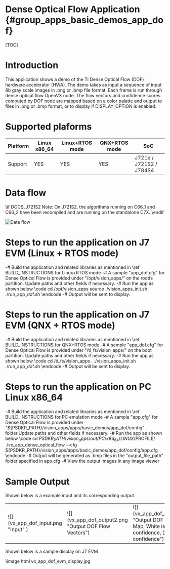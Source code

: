 # Dense Optical Flow Application {#group_apps_basic_demos_app_dof}

[TOC]

# Introduction

This application shows a demo of the TI Dense Optical Flow (DOF) hardware
accelerator (HWA). The demo takes as input a sequence of input 8b gray scale
images in .png or .bmp file format. Each frame is run through dense optical flow OpenVX
node. The flow vectors and confidence scores computed by DOF node are mapped based on
a color palatte and output to files in .png or .bmp format, or to display if
DISPLAY_OPTION is enabled.


# Supported plaforms

Platform  | Linux x86_64 | Linux+RTOS mode | QNX+RTOS mode | SoC
----------|--------------|-----------------|---------------|----
Support   | YES          | YES             |  YES          | J721e / J721S2 / J784S4

# Data flow

\if DOCS_J721S2
Note: On J721S2, the algorithms running on C66_1 and C66_2 have been recompiled and are running on the standalone C7X.
\endif

![](vx_app_dof_data_flow.png "Data flow")

# Steps to run the application on J7 EVM (Linux + RTOS mode)

-# Build the application and related libraries as mentioned in \ref BUILD_INSTRUCTIONS for Linux+RTOS mode
-# A sample "app_dof.cfg" for Dense Optical Flow is provided under "/opt/vision_apps/" on the rootfs partition. Update paths and other fields if necessary.
-# Run the app as shown below
   \code
   cd /opt/vision_apps
   source ./vision_apps_init.sh
   ./run_app_dof.sh
   \endcode
-# Output will be sent to display.

# Steps to run the application on J7 EVM (QNX + RTOS mode)

-# Build the application and related libraries as mentioned in \ref BUILD_INSTRUCTIONS for QNX+RTOS mode
-# A sample "app_dof.cfg" for Dense Optical Flow is provided under "/ti_fs/vision_apps/" on the boot partition. Update paths and other fields if necessary.
-# Run the app as shown below
   \code
   cd /ti_fs/vision_apps
   . ./vision_apps_init.sh
   ./run_app_dof.sh
   \endcode
-# Output will be sent to display.

# Steps to run the application on PC Linux x86_64

-# Build the application and related libraries as mentioned in \ref BUILD_INSTRUCTIONS for PC emulation mode
-# A sample "app.cfg" for Dense Optical Flow is provided under "${PSDKR_PATH}/vision_apps/apps/basic_demos/app_dof/config" folder.Update paths and other fields if necessary.
-# Run the app as shown below
   \code
   cd ${PSDKR_PATH}/vision_apps/out/PC/x86_64/LINUX/$PROFILE/
   ./vx_app_dense_optical_flow --cfg ${PSDKR_PATH}/vision_apps/apps/basic_demos/app_dof/config/app.cfg
   \endcode
-# Output will be generated as .bmp files in the "output_file_path" folder specified in app.cfg
-# View the output images in any image viewer

# Sample Output

Shown below is a example input and its corresponding output

<table>
<tr>
<td>![](vx_app_dof_input.png "Input" )</td>
<td>![](vx_app_dof_output2.png "Output DOF Flow Vectors") </td>
<td>![](vx_app_dof_output1.png "Output DOF Confidence Map, White is high confidence, Dark is low confidence") </td>
</tr>
</table>


Shown below is a sample display on J7 EVM

\image html vx_app_dof_evm_display.jpg
